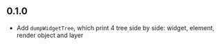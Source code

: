 ## 0.1.0

* Add `dumpWidgetTree`, which print 4 tree side by side: widget, element, render object and layer
